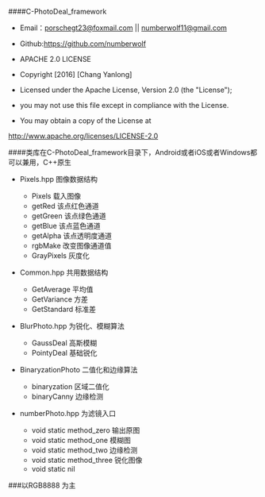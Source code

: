 ####C-PhotoDeal_framework    
       
* Email：porschegt23@foxmail.com || numberwolf11@gmail.com       
* Github:https://github.com/numberwolf       
* APACHE 2.0 LICENSE       
* Copyright [2016] [Chang Yanlong]        
              
* Licensed under the Apache License, Version 2.0 (the "License");        
* you may not use this file except in compliance with the License.         
* You may obtain a copy of the License at               
                              
http://www.apache.org/licenses/LICENSE-2.0        

####类库在C-PhotoDeal_framework目录下，Android或者iOS或者Windows都可以兼用，C++原生  

* Pixels.hpp 图像数据结构      
  * Pixels 载入图像
  * getRed 该点红色通道
  * getGreen 该点绿色通道
  * getBlue 该点蓝色通道
  * getAlpha 该点透明度通道
  * rgbMake 改变图像通道值
  * GrayPixels 灰度化

* Common.hpp 共用数据结构    
  * GetAverage 平均值
  * GetVariance 方差
  * GetStandard 标准差

* BlurPhoto.hpp 为锐化、模糊算法       
  * GaussDeal 高斯模糊
  * PointyDeal 基础锐化

* BinaryzationPhoto 二值化和边缘算法       
  * binaryzation 区域二值化
  * binaryCanny 边缘检测

* numberPhoto.hpp 为滤镜入口       
  * void static method_zero 输出原图
  * void static method_one 模糊图
  * void static method_two 边缘检测
  * void static method_three 锐化图像
  * void static nil

###以RGB8888 为主



